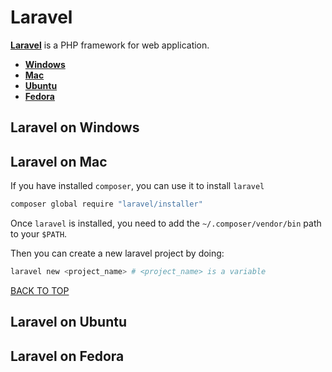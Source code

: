 Laravel
=======
[**Laravel**](https://laravel.com) is a PHP framework for web application.

* [**Windows**](#laravel-on-windows)
* [**Mac**](#laravel-on-mac)
* [**Ubuntu**](#laravel-on-ubuntu)
* [**Fedora**](#laravel-on-fedora)

## Laravel on Windows


## Laravel on Mac
If you have installed `composer`, you can use it to install `laravel`
```sh
composer global require "laravel/installer"
```

Once `laravel` is installed, you need to add the `~/.composer/vendor/bin` path to your `$PATH`.

Then you can create a new laravel project by doing:
```sh
laravel new <project_name> # <project_name> is a variable
```

[BACK TO TOP](https://github.com/ctrl-alt-del/devenv)



## Laravel on Ubuntu


## Laravel on Fedora
